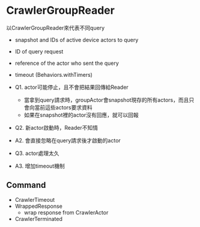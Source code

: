 # CrawlerGroupReader

以CrawlerGroupReader來代表不同query
* snapshot and IDs of active device actors to query
* ID of query request
* reference of the actor who sent the query
* timeout (Behaviors.withTimers)


* Q1. actor可能停止，且不會把結果回傳給Reader
    * 當拿到query請求時，groupActor會snapshot現存的所有actors，而且只會向當前這些actors要求資料
    * 如果在snapshot裡的actor沒有回應，就可以回報

* Q2. 新actor啟動時，Reader不知情
* A2. 會直接忽略在query請求後才啟動的actor

* Q3. actor處理太久
* A3. 增加timeout機制

## Command

- CrawlerTimeout
- WrappedResponse
    - wrap response from CrawlerActor
- CrawlerTerminated